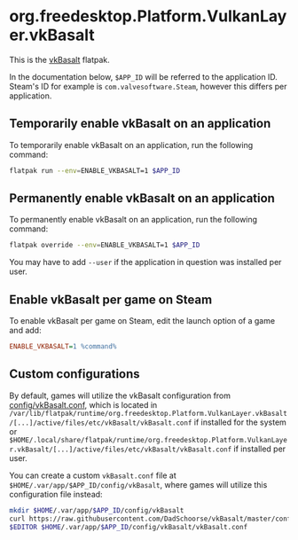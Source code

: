 # org.freedesktop.Platform.VulkanLayer.vkBasalt

This is the [vkBasalt](https://github.com/DadSchoorse/vkBasalt/) flatpak.

In the documentation below, `$APP_ID` will be referred to the application ID. Steam's ID for example is `com.valvesoftware.Steam`, however this differs per application.

## Temporarily enable vkBasalt on an application
To temporarily enable vkBasalt on an application, run the following command:
```bash
flatpak run --env=ENABLE_VKBASALT=1 $APP_ID
```

## Permanently enable vkBasalt on an application
To permanently enable vkBasalt on an application, run the following command:
```bash
flatpak override --env=ENABLE_VKBASALT=1 $APP_ID
```

You may have to add `--user` if the application in question was installed per user.

## Enable vkBasalt per game on Steam
To enable vkBasalt per game on Steam, edit the launch option of a game and add:

```ini
ENABLE_VKBASALT=1 %command%
```

## Custom configurations
By default, games will utilize the vkBasalt configuration from [config/vkBasalt.conf](https://github.com/DadSchoorse/vkBasalt/blob/master/config/vkBasalt.conf), which is located in `/var/lib/flatpak/runtime/org.freedesktop.Platform.VulkanLayer.vkBasalt/[...]/active/files/etc/vkBasalt/vkBasalt.conf` if installed for the system or `$HOME/.local/share/flatpak/runtime/org.freedesktop.Platform.VulkanLayer.vkBasalt/[...]/active/files/etc/vkBasalt/vkBasalt.conf` if installed per user.

You can create a custom `vkBasalt.conf` file at `$HOME/.var/app/$APP_ID/config/vkBasalt`, where games will utilize this configuration file instead:

```bash
mkdir $HOME/.var/app/$APP_ID/config/vkBasalt
curl https://raw.githubusercontent.com/DadSchoorse/vkBasalt/master/config/vkBasalt.conf -o $HOME/.var/app/$APP_ID/config/vkBasalt/vkBasalt.conf
$EDITOR $HOME/.var/app/$APP_ID/config/vkBasalt/vkBasalt.conf
```

